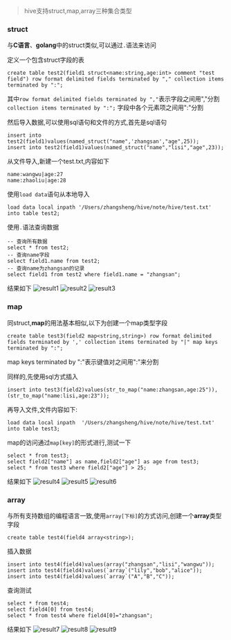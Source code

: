>hive支持struct,map,array三种集合类型

### struct
与**C语言**、**golang**中的struct类似,可以通过`.`语法来访问

定义一个包含struct字段的表
```text
create table test2(field1 struct<name:string,age:int> comment "test field") row format delimited fields terminated by "," collection items terminated by ":";
```

其中`row format delimited fields terminated by ","`表示字段之间用","分割
`collection items terminated by ":";` 字段中各个元素项之间用":"分割

然后导入数据,可以使用sql语句和文件的方式,首先是sql语句
```text
insert into test2(field1)values(named_struct("name",'zhangsan',"age",25));
insert into test2(field1)values(named_struct("name","lisi","age",23));
```

从文件导入,新建一个test.txt,内容如下
```text
name:wangwu|age:27
name:zhaoliu|age:28
```

使用`load data`语句从本地导入
```text
load data local inpath '/Users/zhangsheng/hive/note/hive/test.txt' into table test2;
```

使用`.`语法查询数据
```text
-- 查询所有数据
select * from test2;
-- 查询name字段
select field1.name from test2;
-- 查询name为zhangsan的记录
select field1 from test2 where field1.name = "zhangsan";
```

结果如下
![result1](../../img/result1.png)
![result2](../../img/result2.png)
![result3](../../img/result3.png)

### map
同struct,**map**的用法基本相似,以下为创建一个map类型字段
```text
create table test3(field2 map<string,string>) row format delimited fields terminated by ',' collection items terminated by "|" map keys terminated by ":";
```
map keys terminated by ":"表示键值对之间用":"来分割

同样的,先使用sql方式插入
```text
insert into test3(field2)values(str_to_map("name:zhangsan,age:25")),(str_to_map("name:lisi,age:23"));
```

再导入文件,文件内容如下:
```text
load data local inpath  '/Users/zhangsheng/hive/note/hive/test.txt' into table test3;
```

map的访问通过`map[key]`的形式进行,测试一下
```text
select * from test3;
select field2["name"] as name,field2["age"] as age from test3;
select * from test3 where field2["age"] > 25;
```

结果如下
![result4](../../img/result4.png)
![result5](../../img/result5.png)
![result6](../../img/result6.png)

### array
与所有支持数组的编程语言一致,使用`array[下标]`的方式访问,创建一个**array**类型字段
```text
create table test4(field4 array<string>);
```

插入数据
```text
insert into test4(field4)values(array("zhangsan","lisi","wangwu"));
insert into test4(field4)values(`array`("lily","bob","alice"));
insert into test4(field4)values(`array`("A","B","C"));
```

查询测试
```text
select * from test4;
select field4[0] from test4;
select * from test4 where field4[0]="zhangsan";
```

结果如下
![result7](../../img/result7.png)
![result8](../../img/result8.png)
![result9](../../img/result9.png)
